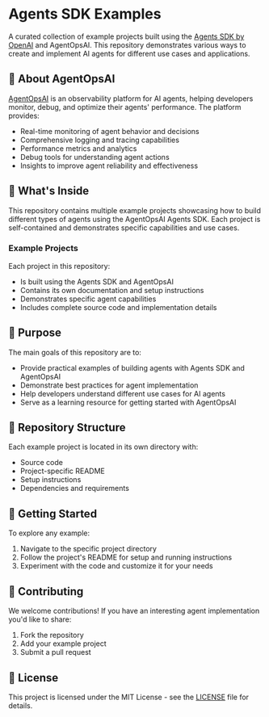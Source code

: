 # Agents SDK Examples

A curated collection of example projects built using the [Agents SDK by OpenAI](https://openai.github.io/openai-agents-python/tracing/) and AgentOpsAI. This repository demonstrates various ways to create and implement AI agents for different use cases and applications.

## 🌟 About AgentOpsAI

[AgentOpsAI](https://agentops.ai) is an observability platform for AI agents, helping developers monitor, debug, and optimize their agents' performance. The platform provides:
- Real-time monitoring of agent behavior and decisions
- Comprehensive logging and tracing capabilities
- Performance metrics and analytics
- Debug tools for understanding agent actions
- Insights to improve agent reliability and effectiveness

## 🤖 What's Inside

This repository contains multiple example projects showcasing how to build different types of agents using the AgentOpsAI Agents SDK. Each project is self-contained and demonstrates specific capabilities and use cases.

### Example Projects

Each project in this repository:
- Is built using the Agents SDK and AgentOpsAI
- Contains its own documentation and setup instructions
- Demonstrates specific agent capabilities
- Includes complete source code and implementation details

## 🎯 Purpose

The main goals of this repository are to:
- Provide practical examples of building agents with Agents SDK and AgentOpsAI
- Demonstrate best practices for agent implementation
- Help developers understand different use cases for AI agents
- Serve as a learning resource for getting started with AgentOpsAI

## 📁 Repository Structure

Each example project is located in its own directory with:
- Source code
- Project-specific README
- Setup instructions
- Dependencies and requirements

## 🚀 Getting Started

To explore any example:
1. Navigate to the specific project directory
2. Follow the project's README for setup and running instructions
3. Experiment with the code and customize it for your needs

## 🤝 Contributing

We welcome contributions! If you have an interesting agent implementation you'd like to share:
1. Fork the repository
2. Add your example project
3. Submit a pull request

## 📝 License

This project is licensed under the MIT License - see the [LICENSE](LICENSE) file for details.
